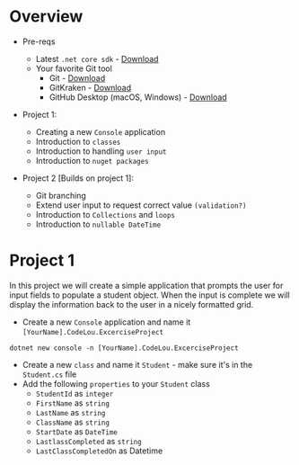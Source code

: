 # Overview

- Pre-reqs
    - Latest `.net core sdk` - [Download](https://github.com/SamirBanjanovic/SamirBanjanovic.CodeLouisville.CSharp.Projects.Docs.git)
    - Your favorite Git tool
        - Git - [Download](https://git-scm.com/downloads)
        - GitKraken  - [Download](https://www.gitkraken.com/git-client)
        - GitHub Desktop (macOS, Windows) - [Download](https://desktop.github.com/)
- Project 1:

    - Creating a new `Console` application
    - Introduction to `classes`
    - Introduction to handling `user input`
    - Introduction to `nuget packages`

- Project 2 [Builds on project 1]:
    - Git branching
    - Extend user input to request correct value `(validation?)`
    - Introduction to `Collections` and `loops`
    - Introduction to `nullable DateTime`



# Project 1

In this project we will create a simple application that prompts the user for input fields to populate a student object.  When the input is complete we will display the information back to the user in a nicely formatted grid.

- Create a new `Console` application and name it `[YourName].CodeLou.ExcerciseProject`

`dotnet new console -n [YourName].CodeLou.ExcerciseProject`

- Create a new `class` and name it `Student` - make sure it's in the `Student.cs` file
- Add the following `properties` to your `Student` class
    - `StudentId` as `integer`
    - `FirstName` as `string`
    - `LastName` as `string`
    - `ClassName` as `string`
    - `StartDate` as `DateTime`
    - `LastlassCompleted` as `string`
    - `LastClassCompletedOn` as Datetime
